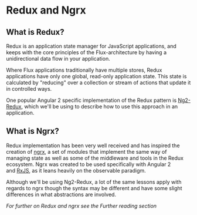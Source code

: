 # Redux and Ngrx

## What is Redux?

Redux is an application state manager for JavaScript applications, and keeps with the core principles of the Flux-architecture by having a unidirectional data flow in your application.

Where Flux applications traditionally have multiple stores, Redux applications have only one global, read-only application state. This state is calculated by "reducing" over a collection or stream of actions that update it in controlled ways.

One popular Angular 2 specific implementation of the Redux pattern is [Ng2-Redux](https://github.com/wbuchwalter/ng2-redux), which we'll be using to describe how to use this approach in an application.

## What is Ngrx?

Redux implementation has been very well received and has inspired the creation of [ngrx](https://github.com/ngrx), a set of modules that implement the same way of managing state as well as some of the middleware and tools in the Redux ecosystem. Ngrx was created to be used specifically with Angular 2 and [RxJS](https://github.com/Reactive-Extensions/RxJS), as it leans heavily on the observable paradigm.

Although we'll be using Ng2-Redux, a lot of the same lessons apply with regards to ngrx though the syntax may be different and have some slight differences in what abstractions are involved.

*For further on Redux and ngrx see the Further reading section*
